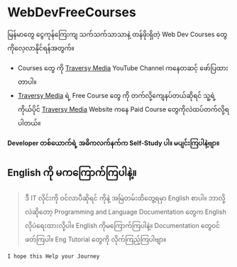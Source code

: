# WebDevFreeCourses

မြန်မာတွေ ငွေကုန်ကြေးကျ သက်သက်သာသာနဲ့ တန်ဖိုးရှိတဲ့ Web Dev Courses တွေကိုလေ့လာနိုင်ရန်အတွက်။
- Courses တွေ ကို [Traversy Media](https://www.youtube.com/channel/UC29ju8bIPH5as8OGnQzwJyA) YouTube Channel ကနေတဆင့် ဖော်ပြထားတာပါ။
- [Traversy Media](https://www.youtube.com/channel/UC29ju8bIPH5as8OGnQzwJyA)  ရဲ့ Free Course တွေ ကို တက်လို့ကျေနပ်တယ်ဆိုရင် သူ့ရဲ့ ကိုယ်ပိုင် [Traversy Media](https://www.traversymedia.com/) Website ကနေ Paid Course တွေကိုလဲထပ်တက်လို့ရပါတယ်။

**Developer တစ်ယောက်ရဲ့ အဓိကလက်နက်က Self-Study ပါ။ မပျင်းကြပါနဲ့ဗျာ။**

## English ကို မကကြောက်ကြပါနဲ့။
> ဒီ IT လိုင်းကို ဝင်လာပီဆိုရင် ကိုနဲ့ အမြဲတမ်းထိတွေ့ရမှာ English စာပါ။ ဘာလို့လဲဆိုတော့ Programming and Language Documentation တွေက English လိုပဲရေးထားလို့ပါ။ English ကိုမကြောက်ကြပါနဲ့။  Documentation တွေဝင်ဖတ်ကြပါ။ Eng Tutorial တွေကို လိုက်ကြည့်ကြပါဗျာ။

```
I hope this Help your Journey
```
